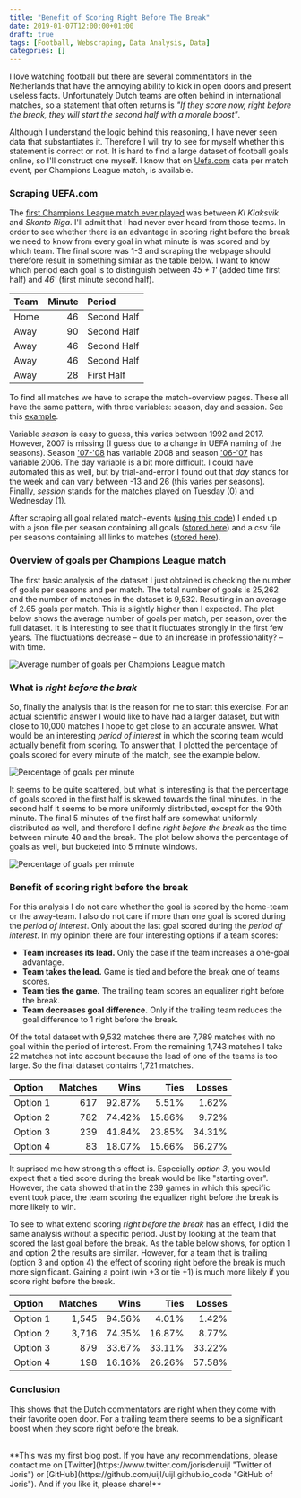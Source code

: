 ```yaml
---
title: "Benefit of Scoring Right Before The Break"
date: 2019-01-07T12:00:00+01:00
draft: true
tags: [Football, Webscraping, Data Analysis, Data]
categories: []
---
```


I love watching football but there are several commentators in the Netherlands that have the annoying ability to kick in open doors and present useless facts. Unfortunately Dutch teams are often behind in international matches, so a statement that often returns is *"If they score now, right before the break, they will start the second half with a morale boost"*.

Although I understand the logic behind this reasoning, I have never seen data that substantiates it. Therefore I will try to see for myself whether this statement is correct or not. It is hard to find a large dataset of football goals online, so I'll construct one myself. I know that on [Uefa.com](https://www.uefa.com/uefachampionsleague/season=2016/matches/round=2000638/match=2015789/index.html "Example match") data per match event, per Champions League match, is available.

### Scraping UEFA.com

The [first Champions League match ever played](https://www.uefa.com/uefachampionsleague/history/season=1992/matches/round=46/match=6199/events/index.html "First Champions League match") was between *KI Klaksvik* and *Skonto Riga*. I'll admit that I had never ever heard from those teams. In order to see whether there is an advantage in scoring right before the break we need to know from every goal in what minute is was scored and by which team. The final score was 1-3 and scraping the webpage should therefore result in something similar as the table below. I want to know which period each goal is to distinguish between *45 + 1'* (added time first half) and *46'* (first minute second half).

| Team | Minute | Period      |
|:---- |-------:|:----------- |
| Home |     46 | Second Half |
| Away |     90 | Second Half |
| Away |     46 | Second Half |
| Away |     46 | Second Half |
| Away |     28 | First Half  |

To find all matches we have to scrape the match-overview pages. These all have the same pattern, with three variables: season, day and session. See this [example](https://www.uefa.com/uefachampionsleague/season=2017/matches/library/fixtures/day=11/session=1/_matchesbydate.html?_=1).

Variable *season* is easy to guess, this varies between 1992 and 2017. However, 2007 is missing (I guess due to a change in UEFA naming of the seasons). Season ['07-'08](https://www.uefa.com/uefachampionsleague/history/season=2008/ "Season 2007-2008") has variable 2008 and season ['06-'07](https://www.uefa.com/uefachampionsleague/history/season=2006/ "Seasons 2006-2007") has variable 2006. The day variable is a bit more difficult. I could have automated this as well, but by trial-and-error I found out that *day* stands for the week and can vary between -13 and 26 (this varies per seasons). Finally, *session* stands for the matches played on Tuesday (0) and Wednesday (1).

After scraping all goal related match-events ([using this code](https://github.com/uijl/uijl.github.io_code/blob/master/Football/Scrape%20UEFA%20data.ipynb)) I ended up with a json file per season containing all goals ([stored here](https://github.com/uijl/uijl.github.io_code/tree/master/Football/Goal%20information)) and a csv file per seasons containing all links to matches ([stored here](https://github.com/uijl/uijl.github.io_code/tree/master/Football/Match%20links)).

### Overview of goals per Champions League match

The first basic analysis of the dataset I just obtained is checking the number of goals per seasons and per match. The total number of goals is 25,262 and the number of matches in the dataset is 9,532. Resulting in an average of 2.65 goals per match. This is slightly higher than I expected. The plot below shows the average number of goals per match, per season, over the full dataset. It is interesting to see that it fluctuates strongly in the first few years. The fluctuations decrease – due to an increase in professionality? – with time.

![Average number of goals per Champions League match](https://raw.githubusercontent.com/uijl/uijl.github.io_blog/master/figures/football-average-goals-per-match.png "Average number of goals per Champions League match")

### What is *right before the brak*

So, finally the analysis that is the reason for me to start this exercise. For an actual scientific answer I would like to have had a larger dataset, but with close to 10,000 matches I hope to get close to an accurate answer. What would be an interesting *period of interest* in which the scoring team would actually benefit from scoring. To answer that, I plotted the percentage of goals scored for every minute of the match, see the example below.

![Percentage of goals per minute](https://raw.githubusercontent.com/uijl/uijl.github.io_blog/master/figures/football-goals-per-minute.png "Percentage of goals per minute")

It seems to be quite scattered, but what is interesting is that the percentage of goals scored in the first half is skewed towards the final minutes. In the second half it seems to be more uniformly distributed, except for the 90th minute. The final 5 minutes of the first half are somewhat uniformly distributed as well, and therefore I define *right before the break* as the time between minute 40 and the break. The plot below shows the percentage of goals as well, but bucketed into 5 minute windows.

![Percentage of goals per minute](https://raw.githubusercontent.com/uijl/uijl.github.io_blog/master/figures/football-goals-per-minute-buckets.png "Percentage of goals per minute")

### Benefit of scoring right before the break

For this analysis I do not care whether the goal is scored by the home-team or the away-team. I also do not care if more than one goal is scored during the *period of interest*. Only about the last goal scored during the *period of interest*. In my opinion there are four interesting options if a team scores:

- **Team increases its lead.** Only the case if the team increases a one-goal advantage.
- **Team takes the lead.** Game is tied and before the break one of teams scores.
- **Team ties the game.** The trailing team scores an equalizer right before the break.
- **Team decreases goal difference.** Only if the trailing team reduces the goal difference to 1 right before the break.

Of the total dataset with 9,532 matches there are 7,789 matches with no goal within the period of interest. From the remaining 1,743 matches I take 22 matches not into account because the lead of one of the teams is too large. So the final dataset contains 1,721 matches.

| Option   | Matches | Wins   | Ties   | Losses |
|:-------- | -------:| ------:| ------:| ------:|
| Option 1 |     617 | 92.87% |  5.51% |  1.62% |
| Option 2 |     782 | 74.42% | 15.86% |  9.72% |
| Option 3 |     239 | 41.84% | 23.85% | 34.31% |
| Option 4 |      83 | 18.07% | 15.66% | 66.27% |

It suprised me how strong this effect is. Especially *option 3*, you would expect that a tied score during the break would be like "starting over". However, the data showed that in the 239 games in which this specific event took place, the team scoring the equalizer right before the break is more likely to win.

To see to what extend scoring *right before the break* has an effect, I did the same analysis without a specific period. Just by looking at the team that scored the last goal before the break. As the table below shows, for option 1 and option 2 the results are similar. However, for a team that is trailing (option 3 and option 4) the effect of scoring right before the break is much more significant. Gaining a point (win +3 or tie +1) is much more likely if you score right before the break.

| Option   | Matches | Wins   | Ties   | Losses |
|:-------- | -------:| ------:| ------:| ------:|
| Option 1 |   1,545 | 94.56% |  4.01% |  1.42% |
| Option 2 |   3,716 | 74.35% | 16.87% |  8.77% |
| Option 3 |     879 | 33.67% | 33.11% | 33.22% |
| Option 4 |     198 | 16.16% | 26.26% | 57.58% |

### Conclusion

This shows that the Dutch commentators are right when they come with their favorite open door. For a trailing team there seems to be a significant boost when they score right before the break.

<br>
**This was my first blog post. If you have any recommendations, please contact me on [Twitter](https://www.twitter.com/jorisdenuijl "Twitter of Joris") or [GitHub](https://github.com/uijl/uijl.github.io_code "GitHub of Joris"). And if you like it, please share!**